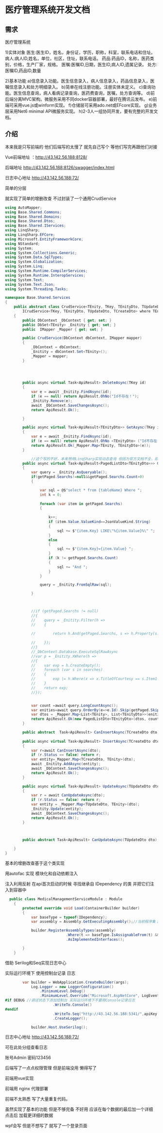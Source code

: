 # 医疗管理系统开发文档

## 需求

医疗管理系统

1)实体对象
医生:医生ID，姓名，身份证，学历，职称，科室，联系电话和住址。
病人:病人ID,姓名，单位，社区，住址，联系电话。
药品:药品ID，名称，医药类别，价格，生产厂家，规格。
医嘱:医嘱ID,日期，医生ID,病人ID,遗属记录。
处方:医嘱ID,药品ID,数量

2)基本功能
a)信息录入功能。医生信息录入，病人信息录入，药品信息录入，医嘱信息录入和处方明细录入。
b)简单在线注册功能。注册实体未定义。
c)查询功能。医生信息查询，病人看病记录查询，医药费查询，医嘱，处方查询等。
d)前后端分离MVC架构。微服务采用不同docker容器部署，最好在腾讯云发布。
e)前端可采用vue.js或winform实现。
f)仓储层可采用ado.net或EFcore实现。
g)业务层采用Net6 minimal API微服务实现。
h)2-3人一组协同开发，要有完整的开发文档。

## 介绍

本来我是只写前端的 他们后端写的太慢了 就先自己写个 等他们写完再跟他们对接

Vue前端地址 ：http://43.142.56.188:8128/

后端地址 http://43.142.56.188:8126/swagger/index.html

日志中心地址 http://43.142.56.188:72/

简单的分层

就实现了简单的增删改查 不过封装了一个通用CrudService

```C#
using AutoMapper;
using Base.Shared.Commons;
using Base.Shared.Domains;
using Base.Shared.Dtos;
using Base.Shared.IServices;
using LinqSharp;
using LinqSharp.EFCore;
using Microsoft.EntityFrameworkCore;
using NStandard;
using System;
using System.Collections.Generic;
using System.Data.SqlTypes;
using System.Globalization;
using System.Linq;
using System.Runtime.CompilerServices;
using System.Runtime.InteropServices;
using System.Text;
using System.Text.Json;
using System.Threading.Tasks;

namespace Base.Shared.Services
{
    public abstract class CrudService<TEnity, TKey, TEnityDto, TUpdateDto, TCreateDto> :
        ICrudService<TKey, TEnityDto, TUpdateDto, TCreateDto> where TEnity : BaseEntity<TKey>
    {
        public DbContext _DbContext { get; set; }
        public DbSet<TEnity> _Enitity { get; set; }
        public  IMapper _Mapper { get; set; }

        public CrudService(DbContext dbContext, IMapper mapper)
        {
            _DbContext = dbContext;
            _Enitity = dbContext.Set<TEnity>();
            _Mapper = mapper;
        }

      
        

        public async virtual Task<ApiResult> DeleteAsync(TKey id)
        {
            var e = await _Enitity.FindAsync(id);
            if (e == null) return ApiResult.OhNo("Id不存在！");
            _Enitity.Remove(e);
            await _DbContext.SaveChangesAsync();
            return ApiResult.Ok();

        }

        public async virtual Task<ApiResult<TEnityDto>> GetAsync(TKey id)
        {
            var e = await _Enitity.FindAsync(id);
            if (e == null) return ApiResult.OhNo <TEnityDto> ("Id不存在！");
            return ApiResult.Ok(_Mapper.Map<TEnity, TEnityDto>(e));
        }

            //这个写的不好，本来想用LinqSharp实现动态查询 但因为官方文档不全，却用了拼接Sql 实现动态查询 值类型就基于相等性查询 string类型就 模糊查询 
        public async virtual Task<ApiResult<PagedListDto<TEnityDto>>> GetPagedListAsync(GetPagedListDto getPaged,string tableName)
        {
            var query = _Enitity.AsQueryable();
            if(getPaged.Searchs!=null&&getPaged.Searchs.Count>0)
            {

                var sql = @$"select * from {tableName} Where ";
                int k = 0;
                
                foreach (var item in getPaged.Searchs)
                {
                    
                    k++;
                    if (item.Value.ValueKind==JsonValueKind.String)
                    {
                        sql += $"{item.Key} LIKE\"%{item.Value}%\" ";
                    }
                    else 
                    {
                        sql += $"{item.Key}={item.Value} ";
                    }
                    if (k != getPaged.Searchs.Count)
                    {
                        sql += "And ";
                    }
                }

                query = _Enitity.FromSqlRaw(sql);

            }


            
            //if (getPaged.Searchs != null)
            //{
            //    query = _Enitity.Filter(h =>
            //    {
                  
            //        return h.And(getPaged.Searchs, s => h.Property(s.Key).Contains(s.Value));
                    
            //    });
            //}
            //_DbContext.Database.ExecuteSqlRawAsync
            //var p = _Enitity.XWhere(h =>
            //{
            //    var exp = h.CreateEmpty();
            //    foreach (var s in searches)
            //    {
            //        exp |= h.Where(x => x.TitleOfCourtesy == s.Item1 && x.City == s.Item2);
            //    }
            //    return exp;
            //});


            var count =await query.LongCountAsync();
            var enities=await query.OrderBy(e=>e.Id).Skip(getPaged.SkipCount).Take(getPaged.TakeCount).ToListAsync();
            var dtos = _Mapper.Map<List<TEnity>, List<TEnityDto>>(enities);
            return ApiResult.Ok(new PagedListDto<TEnityDto>(dtos, count));
        }

        public abstract  Task<ApiResult> CanInsertAsync(TCreateDto dto);
      
        public async virtual Task<ApiResult> InsertAsync(TCreateDto dto)
        {
            var r=await CanInsertAsync(dto);
            if (r.Status == false) return r;
            var entity=_Mapper.Map<TCreateDto, TEnity>(dto);
            await _Enitity.AddAsync(entity);
            await _DbContext.SaveChangesAsync();
            return ApiResult.Ok();
        }

        public async virtual Task<ApiResult> UpdateAsync(TUpdateDto dto)
        {
            var r = await CanUpdateAsync(dto);
            if (r.Status == false) return r;
            var entity = _Mapper.Map<TUpdateDto, TEnity>(dto);
            _Enitity.Update(entity);
            await _DbContext.SaveChangesAsync();
            return ApiResult.Ok();
        }



        public abstract Task<ApiResult> CanUpdateAsync(TUpdateDto dto);
        
    }
}

```



基本的增删改查基于这个类实现

用autofac 实现 模块化和自动依赖注入

注入利用反射 在api首次启动的时候 寻找继承自 IDependency 的类 并把它们注入到容器中

```C#
  public class MedicalManagementServiceModule : Module
    {
        protected override void Load(ContainerBuilder builder)
        {
            var baseType = typeof(IDependency);
            var assembly = Assembly.GetExecutingAssembly();//当前程序集；MedicalManagement.Service

            builder.RegisterAssemblyTypes(assembly)
                            .Where(t => baseType.IsAssignableFrom(t) && t != baseType)
                            .AsImplementedInterfaces();

        }
    }
```



借助 Serilog和Seq实现日志中心

实际运行环境下 使用控制台记录 日志

```C#
        var builder = WebApplication.CreateBuilder(args);
            Log.Logger = new LoggerConfiguration()
                .MinimumLevel.Debug()
                .MinimumLevel.Override("Microsoft.AspNetCore", LogEventLevel.Warning)
#if DEBUG //调试状态下添加控制台 实际运行环境下不要用Console记录日志
                      .WriteTo.Console()
#endif
                      .WriteTo.Seq("http://43.142.56.188:5341/",apiKey: "HyaUagfxYAWcE8Te3P9I")
                      .CreateLogger();

            builder.Host.UseSerilog();
```

日志中心地址 http://43.142.56.188:72/

可在此处分组查看日志

账号Admin 密码123456



后端写了一点点权限管理 但是前端没用 懒得写了



前端用vue实现

前端用 nginx 代理部署

前端不太熟悉  写了大量重复代码。

虽然实现了基本的功能 但是不够完备 不好用  应该在每个数据的最后加一个详细 点击后  加载更详细的数据

wpf会写 但是不想写了 就写了一个登录页面





